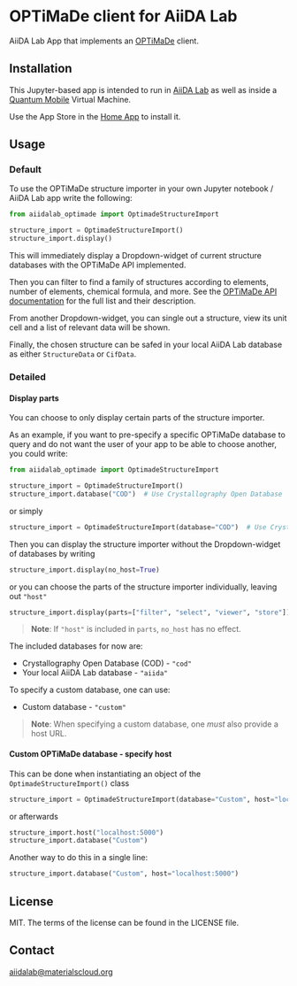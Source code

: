 # OPTiMaDe client for AiiDA Lab

AiiDA Lab App that implements an [OPTiMaDe](http://www.optimade.org) client.

## Installation

This Jupyter-based app is intended to run in [AiiDA Lab](https://aiidalab.materialscloud.org) as well as inside a [Quantum Mobile](https://materialscloud.org/work/quantum-mobile) Virtual Machine.

Use the App Store in the [Home App](https://github.com/aiidalab/aiidalab-home) to install it.

## Usage

### Default

To use the OPTiMaDe structure importer in your own Jupyter notebook / AiiDA Lab app write the following:

```python
from aiidalab_optimade import OptimadeStructureImport

structure_import = OptimadeStructureImport()
structure_import.display()
```

This will immediately display a Dropdown-widget of current structure databases with the OPTiMaDe API implemented.

Then you can filter to find a family of structures according to elements, number of elements, chemical formula, and more.
See the [OPTiMaDe API documentation](https://github.com/Materials-Consortia/OPTiMaDe/blob/master/optimade.md) for the full list and their description.

From another Dropdown-widget, you can single out a structure, view its unit cell and a list of relevant data will be shown.

Finally, the chosen structure can be safed in your local AiiDA Lab database as either `StructureData` or `CifData`.

### Detailed

#### Display parts

You can choose to only display certain parts of the structure importer.

As an example, if you want to pre-specify a specific OPTiMaDe database to query and do not want the user of your app to be able to choose another, you could write:

```python
from aiidalab_optimade import OptimadeStructureImport

structure_import = OptimadeStructureImport()
structure_import.database("COD")  # Use Crystallography Open Database
```

or simply

```python
structure_import = OptimadeStructureImport(database="COD")  # Use Crystallography Open Database
```

Then you can display the structure importer without the Dropdown-widget of databases by writing

```python
structure_import.display(no_host=True)
```

or you can choose the parts of the structure importer individually, leaving out `"host"`

```python
structure_import.display(parts=["filter", "select", "viewer", "store"])
```

> **Note**: If `"host"` is included in `parts`, `no_host` has no effect.

The included databases for now are:

* Crystallography Open Database (COD) - `"cod"`
* Your local AiiDA Lab database - `"aiida"`

To specify a custom database, one can use:

* Custom database - `"custom"`

> **Note**: When specifying a custom database, one *must* also provide a host URL.

#### Custom OPTiMaDe database - specify host

This can be done when instantiating an object of the `OptimadeStructureImport()` class

```python
structure_import = OptimadeStructureImport(database="Custom", host="localhost:5000")
```

or afterwards

```python
structure_import.host("localhost:5000")
structure_import.database("Custom")
```

Another way to do this in a single line:

```python
structure_import.database("Custom", host="localhost:5000")
```

## License

MIT. The terms of the license can be found in the LICENSE file.

## Contact

aiidalab@materialscloud.org
